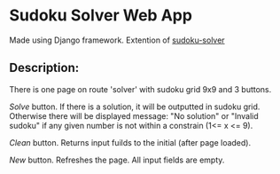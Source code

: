 # Sudoku Solver Web App

Made using Django framework. Extention of [sudoku-solver](https://github.com/gene-raven/sudoku-solver)
## Description:
There is one page on route 'solver' with sudoku grid 9x9 and 3 buttons.

*Solve* button. If there is a solution, it will be outputted in sudoku grid. Otherwise there will be displayed message: "No solution"  or "Invalid sudoku" if any given number is not within a constrain (1<= x <= 9).

*Clean* button. Returns input fuilds to the initial (after page loaded).

*New* button. Refreshes the page. All input fields are empty.

